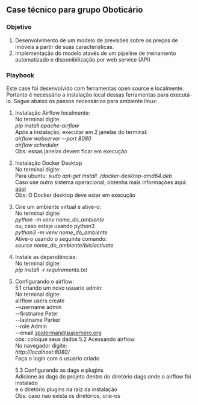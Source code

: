 ## Case técnico para grupo Oboticário

### Objetivo

1. Desenvolvimento de um modelo de previsões sobre os preços de imóveis a partir de suas características.
2. Implementação do modelo atavés de um pipeline de treinamento automatizado e disponibilização por web service (API)

### Playbook

Este case foi desenvolvido com ferramentas open source e localmente. Portanto é necessário a instalação local dessas
ferramentas para executá-lo. Segue abaixo os passos necessários para ambiente linux:

1. Instalação Airflow localmente:<br>
    No terminal digite:<br>
        <i>pip install apache-airflow</i><br>
    Após a instalação, executar em 2 janelas do terminal:<br>
        <i>airflow webserver --port 8080</i><br>
        <i>airflow scheduler</i><br>
    Obs: essas janelas devem ficar em execução

2. Instalação Docker Desktop<br>
    No terminal digite:<br>
        Para ubuntu: <i>sudo apt-get install ./docker-desktop-amd64.deb</i><br>
        Caso use outro sistema operacional, obtenha mais informações aqui: [aqui](https://www.docker.com/products/docker-desktop/)<br>
    Obs: O Docker desktop deve estar em execução

3. Crie um ambiente virtual e ative-o:<br>
    No terminal digite:<br>
        <i>python -m venv nome_do_ambiente</i><br>
        ou, caso esteja usando python3<br>
        <i>python3 -m venv nome_do_ambiente</i><br>
        Ative-o usando o seguinte comando:<br>
        <i>source nome_do_ambiente/bin/activate</i><br>

4. Instale as dependências:<br>
    No terminal digite:<br>
        <i>pip install -r requirements.txt</i>

5. Configurando o airflow:<br>
    5.1 criando um novo usuario admin:<br>
        No terminal digite:<br>
            airflow users create \
            --username admin \
            --firstname Peter \
            --lastname Parker \
            --role Admin \
            --email spiderman@superhero.org<br>
        obs: coloque seus dados
    5.2 Acessando airflow:<br>
        No navegador digite:<br>
        <i>http://localhost:8080/</i><br>
        Faça o login com o usuario criado
    
    5.3 Configurando as dags e plugins<br>
        Adicione as dags do projeto dentro do diretório dags onde o airflow foi instalado<br> 
        e o diretório plugins na raíz da instalação<br>
    Obs: caso nao exista os diretórios, crie-os




